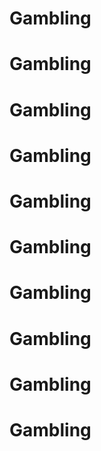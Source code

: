 # Gambling
# Gambling
# Gambling
# Gambling
# Gambling
# Gambling
# Gambling
# Gambling
# Gambling
# Gambling
